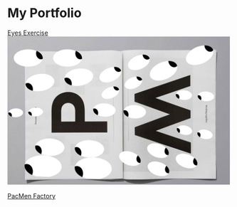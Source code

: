 # My Portfolio

<a href = "https://github.com/adriennecmetz/Eyes"> Eyes Exercise </a>
 <img src = "./EyeArt.png"  width="500" >


<a href ="https://github.com/adriennecmetz/PacManFactory"> PacMen Factory </a>
